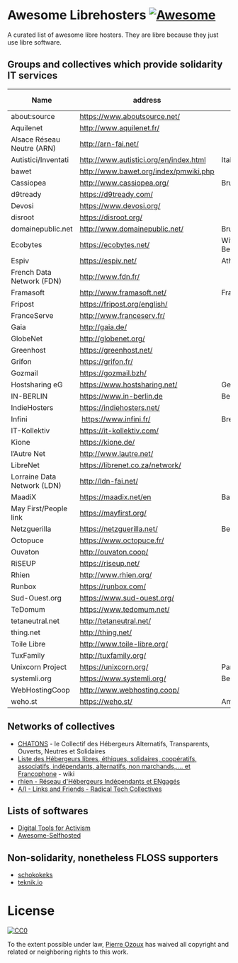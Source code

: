 # Awesome Librehosters [![Awesome](https://cdn.rawgit.com/sindresorhus/awesome/d7305f38d29fed78fa85652e3a63e154dd8e8829/media/badge.svg)](https://github.com/sindresorhus/awesome)

A curated list of awesome libre hosters. They are libre because they just use libre software.

## Groups and collectives which provide solidarity IT services

Name | address | office location
--- | --- | ---
about:source | https://www.aboutsource.net/ |
Aquilenet | http://www.aquilenet.fr/ |
Alsace Réseau Neutre (ARN) | http://arn-fai.net/ |
Autistici/Inventati | http://www.autistici.org/en/index.html | Italy
bawet | http://www.bawet.org/index/pmwiki.php |
Cassiopea | http://www.cassiopea.org/ | Brussels
d9tready | https://d9tready.com/ |
Devosi | https://www.devosi.org/ |
disroot | https://disroot.org/ |
domainepublic.net | http://www.domainepublic.net/ | Brussels
Ecobytes | https://ecobytes.net/ | Witzenhausen, Berlin
Espiv | https://espiv.net/ | Athens
French Data Network (FDN) | http://www.fdn.fr/ |
Framasoft | http://www.framasoft.net/ | France
Fripost | https://fripost.org/english/ |
FranceServe | http://www.franceserv.fr/ |
Gaia | http://gaia.de/ |
GlobeNet | http://globenet.org/ |
Greenhost | https://greenhost.net/ |
Grifon | https://grifon.fr/ |
Gozmail | https://gozmail.bzh/ |
Hostsharing eG | https://www.hostsharing.net/ | Germany
IN-BERLIN | https://www.in-berlin.de | Berlin
IndieHosters | https://indiehosters.net/ |
Infini | https://www.infini.fr/ | Brest
IT-Kollektiv | https://it-kollektiv.com/ |
Kione | https://kione.de/ |
l’Autre Net | http://www.lautre.net/ |
LibreNet | https://librenet.co.za/network/ |
Lorraine Data Network (LDN) | http://ldn-fai.net/ |
MaadiX | https://maadix.net/en | Barcelona
May First/People link | https://mayfirst.org/ |
Netzguerilla | https://netzguerilla.net/ | Berlin
Octopuce | https://www.octopuce.fr/ |
Ouvaton | http://ouvaton.coop/ |
RiSEUP | https://riseup.net/ |
Rhien | http://www.rhien.org/ |
Runbox | https://runbox.com/ |
Sud-Ouest.org | https://www.sud-ouest.org/ |
TeDomum | https://www.tedomum.net/ |
tetaneutral.net | http://tetaneutral.net/ |
thing.net | http://thing.net/ |
Toile Libre | http://www.toile-libre.org/ |
TuxFamily | http://tuxfamily.org/ |
Unixcorn Project | https://unixcorn.org/ | Paris
systemli.org | https://www.systemli.org/ | Berlin
WebHostingCoop | http://www.webhosting.coop/ |
weho.st | https://weho.st/ | Amsterdam


## Networks of collectives

- [CHATONS](https://chatons.org/) - le Collectif des Hébergeurs Alternatifs, Transparents, Ouverts, Neutres et Solidaires
- [Liste des Hébergeurs libres, éthiques, solidaires, coopératifs, associatifs, indépendants, alternatifs, non marchands,.... et Francophone](http://www.hebergeurslibres.net/wakka.php?wiki=listehebergeurs) - wiki
- [rhien - Réseau d'Hébergeurs Indépendants et ENgagés](http://www.rhien.org/Hebergeurs,59.html)
- [A/I - Links and Friends - Radical Tech Collectives](http://www.autistici.org/en/links.html)

## Lists of softwares

- [Digital Tools for Activism](https://github.com/drewrwilson/toolsforactivism)
- [Awesome-Selfhosted](https://github.com/Kickball/awesome-selfhosted)

## Non-solidarity, nonetheless FLOSS supporters

- [schokokeks](https://schokokeks.org/)
- [teknik.io](https://teknik.io/)

# License

[![CC0](http://i.creativecommons.org/p/zero/1.0/88x31.png)](http://creativecommons.org/publicdomain/zero/1.0/)

To the extent possible under law, [Pierre Ozoux](https://microblog.pierre-o.fr) has waived all copyright and related or neighboring rights to this work.
